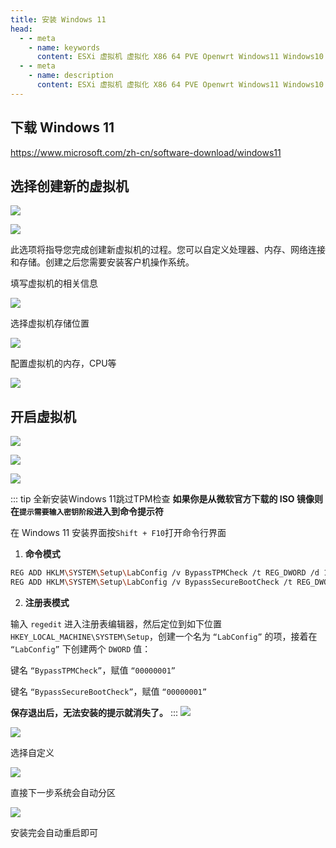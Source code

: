 ```yaml
---
title: 安装 Windows 11
head:
  - - meta
    - name: keywords
      content: ESXi 虚拟机 虚拟化 X86 64 PVE Openwrt Windows11 Windows10 Windows12
  - - meta
    - name: description
      content: ESXi 虚拟机 虚拟化 X86 64 PVE Openwrt Windows11 Windows10 Windows12
---
```


## 下载 Windows 11

https://www.microsoft.com/zh-cn/software-download/windows11

## 选择创建新的虚拟机

![](https://m.theovan.cn/docs/20240421192959.png)

![](https://m.theovan.cn/docs/20240421193033.png)

此选项将指导您完成创建新虚拟机的过程。您可以自定义处理器、内存、网络连接和存储。创建之后您需要安装客户机操作系统。

填写虚拟机的相关信息

![](https://m.theovan.cn/docs/20240421193110.png)

选择虚拟机存储位置

![](https://m.theovan.cn/docs/20240421193200.png)

配置虚拟机的内存，CPU等

![](https://m.theovan.cn/docs/20240421193238.png)

## 开启虚拟机

![](https://m.theovan.cn/docs/20240421193304.png)

![](https://m.theovan.cn/docs/20240421193558.png)

![](https://m.theovan.cn/docs/20240421193618.png)

::: tip 全新安装Windows 11跳过TPM检查
**如果你是从微软官方下载的 ISO 镜像则在`提示需要输入密钥阶段`进入到命令提示符**

在 Windows 11 安装界面按`Shift + F10`打开命令行界面

1. **命令模式**

```sh
REG ADD HKLM\SYSTEM\Setup\LabConfig /v BypassTPMCheck /t REG_DWORD /d 1
REG ADD HKLM\SYSTEM\Setup\LabConfig /v BypassSecureBootCheck /t REG_DWORD /d 1
```

2. **注册表模式**

输入 `regedit` 进入注册表编辑器，然后定位到如下位置 `HKEY_LOCAL_MACHINE\SYSTEM\Setup`，创建一个名为 `“LabConfig”` 的项，接着在 `“LabConfig”` 下创建两个 `DWORD` 值：

键名 `“BypassTPMCheck”`，赋值 `“00000001”`

键名 `“BypassSecureBootCheck”`，赋值 `“00000001”`

**保存退出后，无法安装的提示就消失了。**
:::
![](https://m.theovan.cn/docs/20240421194515.png)

![](https://m.theovan.cn/docs/20240421194619.png)

选择自定义

![](https://m.theovan.cn/docs/20240421194638.png)

直接下一步系统会自动分区

![](https://m.theovan.cn/docs/20240421194724.png)

安装完会自动重启即可
